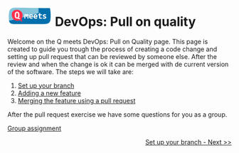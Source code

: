 # <img src="images\Qmeets_Label_RGB.png" width="100" > DevOps: Pull on quality
Welcome on the Q meets DevOps: Pull on Quality page. This page is created to guide you trough the process of creating a code change and setting up pull request that can be reviewed by someone else. After the review and when the change is ok it can be merged with de current version of the software.
The steps we will take are:
1. [Set up your branch](set_up_branch.md)
2. [Adding a new feature](adding_a_feature.md)
3. [Merging the feature using a pull request](merging_a_feature.md)

After the pull request exercise we have some questions for you as a group.

[Group assignment](group_assignment.md)

<span style="float:right;">[Set up your branch - Next >>](set_up_branch.md)</span>